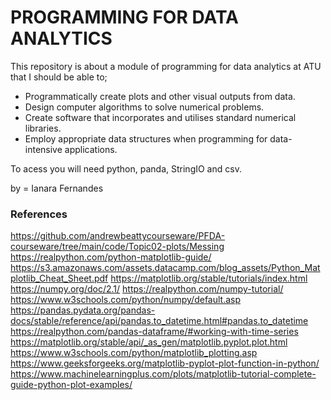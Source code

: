 # PROGRAMMING FOR DATA ANALYTICS

This repository is about a module of programming for data analytics at ATU that I should be able to;

- Programmatically create plots and other visual outputs from data.
- Design computer algorithms to solve numerical problems.
- Create software that incorporates and utilises standard numerical libraries.
- Employ appropriate data structures when programming for data-intensive applications.

To acess you will need python, panda, StringIO and csv.


by = Ianara Fernandes


### References

https://github.com/andrewbeattycourseware/PFDA-courseware/tree/main/code/Topic02-plots/Messing
https://realpython.com/python-matplotlib-guide/
https://s3.amazonaws.com/assets.datacamp.com/blog_assets/Python_Matplotlib_Cheat_Sheet.pdf
https://matplotlib.org/stable/tutorials/index.html
https://numpy.org/doc/2.1/
https://realpython.com/numpy-tutorial/
https://www.w3schools.com/python/numpy/default.asp
https://pandas.pydata.org/pandas-docs/stable/reference/api/pandas.to_datetime.html#pandas.to_datetime
https://realpython.com/pandas-dataframe/#working-with-time-series
https://matplotlib.org/stable/api/_as_gen/matplotlib.pyplot.plot.html
https://www.w3schools.com/python/matplotlib_plotting.asp
https://www.geeksforgeeks.org/matplotlib-pyplot-plot-function-in-python/
https://www.machinelearningplus.com/plots/matplotlib-tutorial-complete-guide-python-plot-examples/